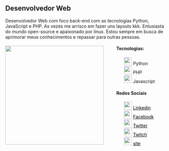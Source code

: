 ## Desenvolvedor Web

Desenvolvedor Web com foco back-end com as tecnologias Python, JavaScript e PHP. As vezes me arrisco em fazer uns layouts kkk. Entusiasta do mundo open-source e apaixonado por linux. Estou sempre em busca de aprimorar meus conhecimentos e repassar para outras pessoas.

<div>
<div>
    <img align="left" width="310px" src="https://media.giphy.com/media/VbnUQpnihPSIgIXuZv/giphy.gif">
</div>

<div style="margin-left: 350px;">
    <h4>Tecnologias:</h4>
    <ul style="list-style: none;">
        <li>
            <img src="https://img.icons8.com/color/48/000000/python.png" width="25px"/> Python
        </li>
        <li>
        <img src="https://img.icons8.com/dusk/64/000000/php-logo.png" width="25px"/> PHP
        </li>
        <li>
            <img src="https://img.icons8.com/color/48/000000/javascript.png"  width="25px"/> Javascript
        </li>
    </ul>
</div>
<div>

<div style="margin-left: 350px;">
    <h4>Redes Sociais</h4>
    <ul style="list-style: none;">
        <li>
            <img src="https://img.icons8.com/color/48/000000/linkedin.png"/  width="25px"> <a href="https://www.linkedin.com/in/kastrowalker/" style="color: black">Linkedin</a>
        </li>
        <li>
            <img src="https://img.icons8.com/cute-clipart/48/000000/facebook-new.png"  width="25px"/> 
            <a href="https://www.facebook.com/profile.php?id=100006781810430" style="color: black">Facebook</a>
        </li>
        <li>
            <img src="https://img.icons8.com/fluent/48/000000/twitter.png"  width="25px"/>
            <a href="https://twitter.com/Kastro_walker" style="color: black">Twitter</a>
        </li>
        <li>
            <img src="https://img.icons8.com/fluent/48/000000/twitch.png"  width="25px"/>
            <a href="https://www.twitch.tv/kastr0walker" style="color: black" width="25px">Twitch</a>
        </li>
        <li>
            <img src="https://img.icons8.com/wired/64/000000/web.png" width="25px"/> 
            <a href="kastrowalker.github.io" style="color: black">site</a>
        </li>
    </ul>
</div>